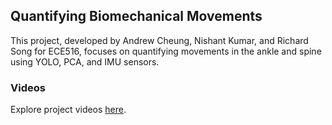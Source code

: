 ## Quantifying Biomechanical Movements

This project, developed by Andrew Cheung, Nishant Kumar, and Richard Song for ECE516, focuses on quantifying movements in the ankle and spine using YOLO, PCA, and IMU sensors.

### Videos
Explore project videos [here](https://drive.google.com/drive/folders/1EzEr9WdYwVqrqfrh0kJFpOcm1AiEQjL9?usp=sharing).


 
 
